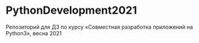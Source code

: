 # PythonDevelopment2021
Репозиторий для ДЗ по курсу «Совместная разработка приложений на Python3», весна 2021
